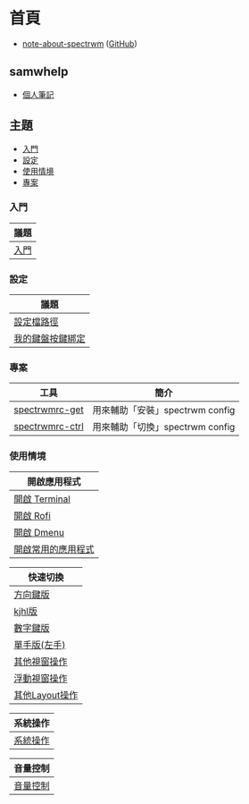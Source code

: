 
# 首頁

* [note-about-spectrwm](https://samwhelp.github.io/note-about-spectrwm/) ([GitHub](https://github.com/samwhelp/note-about-spectrwm))


## samwhelp

* [個人筆記](https://samwhelp.github.io/book/)


## 主題

* [入門](#入門)
* [設定](#設定)
* [使用情境](#使用情境)
* [專案](#專案)


### 入門

| 議題 |
| --- |
| [入門](https://samwhelp.github.io/note-about-spectrwm/read/start.html) |


### 設定

| 議題 |
| --- |
| [設定檔路徑](https://samwhelp.github.io/note-about-spectrwm/read/config.html) |
| [我的鍵盤按鍵綁定](https://samwhelp.github.io/note-about-spectrwm/read/config/keybind.html) |


### 專案

| 工具 | 簡介 |
| --- | --- |
| [spectrwmrc-get](https://samwhelp.github.io/note-about-spectrwm/read/project/spectrwmrc-profile/spectrwmrc-get.html) | 用來輔助「安裝」spectrwm config |
| [spectrwmrc-ctrl](https://samwhelp.github.io/note-about-spectrwm/read/project/spectrwmrc-profile/spectrwmrc-ctrl.html) | 用來輔助「切換」spectrwm config |

### 使用情境

| 開啟應用程式 |
| --- |
| [開啟 Terminal](https://samwhelp.github.io/note-about-spectrwm/read/scenario/launch-terminal) |
| [開啟 Rofi](https://samwhelp.github.io/note-about-spectrwm/read/scenario/launch-rofi) |
| [開啟 Dmenu](https://samwhelp.github.io/note-about-spectrwm/read/scenario/launch-dmenu) |
| [開啟常用的應用程式](https://samwhelp.github.io/note-about-spectrwm/read/scenario/launch-favorite-app) |


| 快速切換 |
| --- |
| [方向鍵版](https://samwhelp.github.io/note-about-spectrwm/read/scenario/quick-switch-by-arrow-key) |
| [kjhl版](https://samwhelp.github.io/note-about-spectrwm/read/scenario/quick-switch-by-kjhl-key) |
| [數字鍵版](https://samwhelp.github.io/note-about-spectrwm/read/scenario/quick-switch-by-number-key) |
| [單手版(左手)](https://samwhelp.github.io/note-about-spectrwm/read/scenario/quick-switch-by-single-hand) |
| [其他視窗操作](https://samwhelp.github.io/note-about-spectrwm/read/scenario/window-control) |
| [浮動視窗操作](https://samwhelp.github.io/note-about-spectrwm/read/scenario/window-float-control) |
| [其他Layout操作](https://samwhelp.github.io/note-about-spectrwm/read/scenario/layout-control) |


| 系統操作 |
| --- |
| [系統操作](https://samwhelp.github.io/note-about-spectrwm/read/scenario/system-control) |


| 音量控制 |
| --- |
| [音量控制](https://samwhelp.github.io/note-about-spectrwm/read/scenario/volume-control) |
